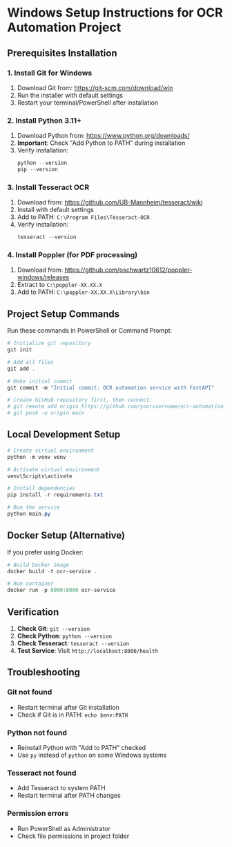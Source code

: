 # Windows Setup Instructions for OCR Automation Project

## Prerequisites Installation

### 1. Install Git for Windows

1. Download Git from: https://git-scm.com/download/win
2. Run the installer with default settings
3. Restart your terminal/PowerShell after installation

### 2. Install Python 3.11+

1. Download Python from: https://www.python.org/downloads/
2. **Important**: Check "Add Python to PATH" during installation
3. Verify installation:
   ```powershell
   python --version
   pip --version
   ```

### 3. Install Tesseract OCR

1. Download from: https://github.com/UB-Mannheim/tesseract/wiki
2. Install with default settings
3. Add to PATH: `C:\Program Files\Tesseract-OCR`
4. Verify installation:
   ```powershell
   tesseract --version
   ```

### 4. Install Poppler (for PDF processing)

1. Download from: https://github.com/oschwartz10612/poppler-windows/releases
2. Extract to `C:\poppler-XX.XX.X`
3. Add to PATH: `C:\poppler-XX.XX.X\Library\bin`

## Project Setup Commands

Run these commands in PowerShell or Command Prompt:

```powershell
# Initialize git repository
git init

# Add all files
git add .

# Make initial commit
git commit -m "Initial commit: OCR automation service with FastAPI"

# Create GitHub repository first, then connect:
# git remote add origin https://github.com/yourusername/ocr-automation-project.git
# git push -u origin main
```

## Local Development Setup

```powershell
# Create virtual environment
python -m venv venv

# Activate virtual environment
venv\Scripts\activate

# Install dependencies
pip install -r requirements.txt

# Run the service
python main.py
```

## Docker Setup (Alternative)

If you prefer using Docker:

```powershell
# Build Docker image
docker build -t ocr-service .

# Run container
docker run -p 8000:8000 ocr-service
```

## Verification

1. **Check Git**: `git --version`
2. **Check Python**: `python --version`
3. **Check Tesseract**: `tesseract --version`
4. **Test Service**: Visit `http://localhost:8000/health`

## Troubleshooting

### Git not found
- Restart terminal after Git installation
- Check if Git is in PATH: `echo $env:PATH`

### Python not found
- Reinstall Python with "Add to PATH" checked
- Use `py` instead of `python` on some Windows systems

### Tesseract not found
- Add Tesseract to system PATH
- Restart terminal after PATH changes

### Permission errors
- Run PowerShell as Administrator
- Check file permissions in project folder
